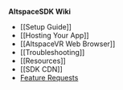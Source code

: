 **AltspaceSDK Wiki**
* [[Setup Guide]]
* [[Hosting Your App]]
* [[AltspaceVR Web Browser]]
* [[Troubleshooting]]
* [[Resources]]
* [[SDK CDN]]
* [Feature Requests] 

[Feature Requests]: http://answers.altvr.com/spaces/14/index.html